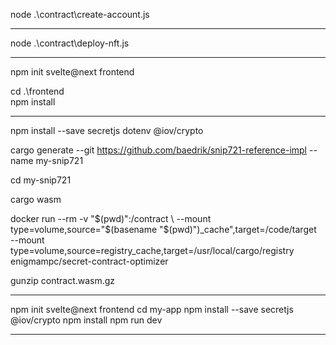node .\contract\create-account.js

--------------------------------------------------------------------------------------------

node .\contract\deploy-nft.js

--------------------------------------------------------------------------------------------

npm init svelte@next frontend

cd .\frontend\
npm install

--------------------------------------------------------------------------------------------

npm install --save secretjs dotenv @iov/crypto

cargo generate --git https://github.com/baedrik/snip721-reference-impl --name my-snip721

cd my-snip721

cargo wasm

docker run --rm -v "$(pwd)":/contract \
  --mount type=volume,source="$(basename "$(pwd)")_cache",target=/code/target \
  --mount type=volume,source=registry_cache,target=/usr/local/cargo/registry \
  enigmampc/secret-contract-optimizer

gunzip contract.wasm.gz

--------------------------------------------------------------------------------------------

npm init svelte@next frontend
cd my-app
npm install --save secretjs @iov/crypto
npm install
npm run dev

--------------------------------------------------------------------------------------------
